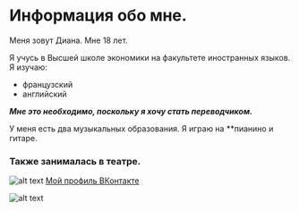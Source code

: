 # Информация обо мне.

Меня зовут Диана. Мне 18 лет. 

Я учусь в Высшей школе экономики на факультете иностранных языков.
Я изучаю: 
-  французский  
-  английский 

***Мне это необходимо, поскольку я хочу стать переводчиком.***

У меня есть два музыкальных образования. Я играю на **пианино и гитаре. 
### Также занималась в театре.
![alt text](https://a.d-cd.net/726353u-960.jpg)
[Мой профиль ВКонтакте ](https://vk.com/id319473688)


![alt text](http://kodeks-zakon.ru/wp-content/uploads/0_94aab_48363575_XXL.jpg)
